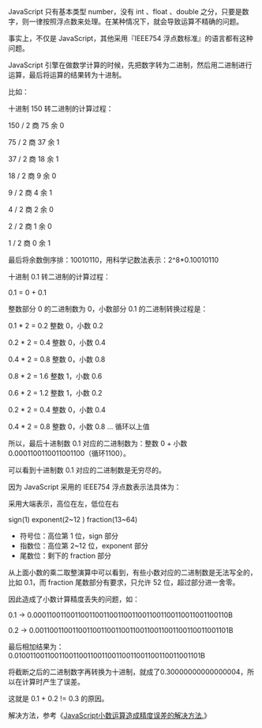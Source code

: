 JavaScript 只有基本类型 number，没有 int 、float 、double 之分，只要是数字，则一律按照浮点数来处理。在某种情况下，就会导致运算不精确的问题。

事实上，不仅是 JavaScript，其他采用『IEEE754 浮点数标准』的语言都有这种问题。

JavaScript 引擎在做数学计算的时候，先把数字转为二进制，然后用二进制进行运算，最后将运算的结果转为十进制。

比如：

十进制 150 转二进制的计算过程：

150 / 2  商 75  余 0

75  / 2  商 37  余 1

37  / 2  商 18  余 1

18  / 2  商 9   余 0

9   / 2  商 4   余 1

4   / 2  商 2   余 0

2   / 2  商 1   余 0

1   / 2  商 0   余 1

最后将余数倒序排：10010110，用科学记数法表示：2^8*0.10010110

十进制 0.1 转二进制的计算过程：

0.1 = 0 + 0.1

整数部分 0 的二进制数为 0，小数部分 0.1 的二进制转换过程是：

0.1 * 2 = 0.2  整数 0，小数 0.2

0.2 * 2 = 0.4  整数 0，小数 0.4

0.4 * 2 = 0.8  整数 0，小数 0.8

0.8 * 2 = 1.6  整数 1，小数 0.6

0.6 * 2 = 1.2  整数 1，小数 0.2

0.2 * 2 = 0.4  整数 0，小数 0.4

0.4 * 2 = 0.8  整数 0，小数 0.8
... 循环以上值

所以，最后十进制数 0.1 对应的二进制数为：整数 0 + 小数 0.0001100110011001100（循环1100）。

可以看到十进制数 0.1 对应的二进制数是无穷尽的。

因为 JavaScript 采用的 IEEE754 浮点数表示法具体为：

采用大端表示，高位在左，低位在右

sign(1)  exponent(2~12 ) fraction(13~64)          

- 符号位：高位第 1 位，sign 部分
- 指数位：高位第 2~12 位，exponent 部分
- 尾数位：剩下的 fraction 部分

从上面小数的乘二取整演算中可以看到，有些小数对应的二进制数是无法写全的，比如 0.1，而 fraction 尾数部分有要求，只允许 52 位，超过部分进一舍零。

因此造成了小数计算精度丢失的问题，如：

0.1 -> 0.000110011001100110011001100110011001100110011001100110B

0.2 -> 0.001100110011001100110011001100110011001100110011001101B

最后相加结果为：0.0100110011001100110011001100110011001100110011001101B

将截断之后的二进制数字再转换为十进制，就成了0.30000000000000004，所以在计算时产生了误差。

这就是 0.1 + 0.2 != 0.3 的原因。

解决方法，参考《[JavaScript小数运算造成精度误差的解决方法.](https://github.com/zymfe/notebook/blob/master/JavaScript/JavaScript%E5%B0%8F%E6%95%B0%E8%BF%90%E7%AE%97%E9%80%A0%E6%88%90%E7%B2%BE%E5%BA%A6%E8%AF%AF%E5%B7%AE%E7%9A%84%E8%A7%A3%E5%86%B3%E6%96%B9%E6%B3%95.md)》